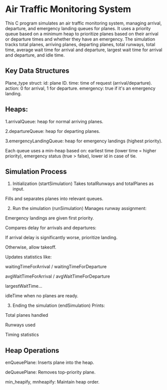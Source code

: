 # Air Traffic Monitoring System

This C program simulates an air traffic monitoring system, managing arrival, departure, and emergency landing queues for planes. It uses a priority queue based on a minimum heap to prioritize planes based on their arrival or departure times and whether they have an emergency. The simulation tracks total planes, arriving planes, departing planes, total runways, total time, average wait time for arrival and departure, largest wait time for arrival and departure, and idle time.


## Key Data Structures
Plane_type struct:
id: plane ID.
time: time of request (arrival/departure).
action: 0 for arrival, 1 for departure.
emergency: true if it's an emergency landing.

## Heaps:

1.arrivalQueue: heap for normal arriving planes.

2.departureQueue: heap for departing planes.

3.emergencyLandingQueue: heap for emergency landings (highest priority).

Each queue uses a min-heap based on:
earliest time (lower time = higher priority),
emergency status (true > false),
lower id in case of tie.

## Simulation Process
1. Initialization (startSimulation)
Takes totalRunways and totalPlanes as input.

Fills and separates planes into relevant queues.

2. Run the simulation (runSimulation)
Manages runway assignment:

Emergency landings are given first priority.

Compares delay for arrivals and departures:

If arrival delay is significantly worse, prioritize landing.

Otherwise, allow takeoff.

Updates statistics like:

waitingTimeForArrival / waitingTimeForDeparture

avgWaitTimeForArrival / avgWaitTimeForDeparture

largestWaitTime...

idleTime when no planes are ready.

3. Ending the simulation (endSimulation)
Prints:

Total planes handled

Runways used

Timing statistics

## Heap Operations
enQueuePlane: Inserts plane into the heap.

deQueuePlane: Removes top-priority plane.

min_heapify, mnheapify: Maintain heap order.







